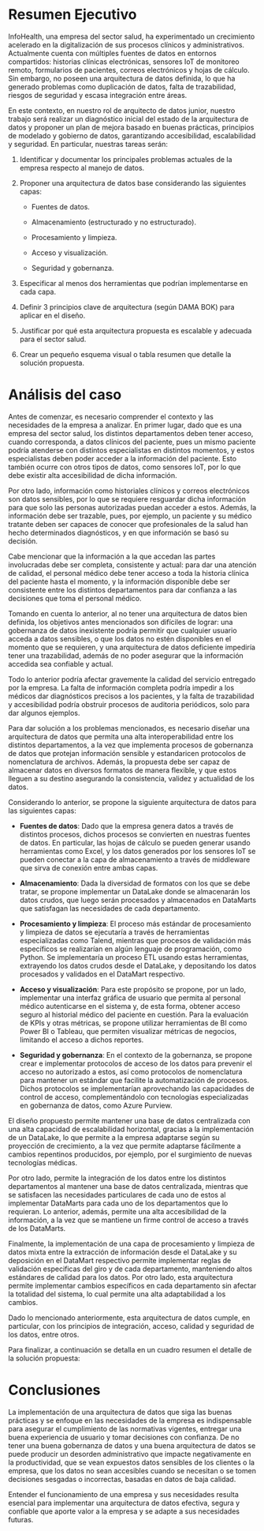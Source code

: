 # Resumen Ejecutivo

InfoHealth, una empresa del sector salud, ha experimentado un
crecimiento acelerado en la digitalización de sus procesos clínicos y
administrativos. Actualmente cuenta con múltiples fuentes de datos en
entornos compartidos: historias clínicas electrónicas, sensores IoT de
monitoreo remoto, formularios de pacientes, correos electrónicos y hojas
de cálculo. Sin embargo, no poseen una arquitectura de datos definida,
lo que ha generado problemas como duplicación de datos, falta de
trazabilidad, riesgos de seguridad y escasa integración entre áreas.

En este contexto, en nuestro rol de arquitecto de datos junior, nuestro
trabajo será realizar un diagnóstico inicial del estado de la
arquitectura de datos y proponer un plan de mejora basado en buenas
prácticas, principios de modelado y gobierno de datos, garantizando
accesibilidad, escalabilidad y seguridad. En particular, nuestras tareas
serán:

1.  Identificar y documentar los principales problemas actuales de la
    empresa respecto al manejo de datos.

2.  Proponer una arquitectura de datos base considerando las siguientes
    capas:

    -   Fuentes de datos.

    -   Almacenamiento (estructurado y no estructurado).

    -   Procesamiento y limpieza.

    -   Acceso y visualización.

    -   Seguridad y gobernanza.

3.  Especificar al menos dos herramientas que podrían implementarse en
    cada capa.

4.  Definir 3 principios clave de arquitectura (según DAMA BOK) para
    aplicar en el diseño.

5.  Justificar por qué esta arquitectura propuesta es escalable y
    adecuada para el sector salud.

6.  Crear un pequeño esquema visual o tabla resumen que detalle la
    solución propuesta.

# Análisis del caso

Antes de comenzar, es necesario comprender el contexto y las necesidades
de la empresa a analizar. En primer lugar, dado que es una empresa del
sector salud, los distintos departamentos deben tener acceso, cuando
corresponda, a datos clínicos del paciente, pues un mismo paciente
podría atenderse con distintos especialistas en distintos momentos, y
estos especialistas deben poder acceder a la información del paciente.
Esto también ocurre con otros tipos de datos, como sensores IoT, por lo
que debe existir alta accesibilidad de dicha información.

Por otro lado, información como historiales clínicos y correos
electrónicos son datos sensibles, por lo que se requiere resguardar
dicha información para que solo las personas autorizadas puedan acceder
a estos. Además, la información debe ser trazable, pues, por ejemplo, un
paciente y su médico tratante deben ser capaces de conocer que
profesionales de la salud han hecho determinados diagnósticos, y en que
información se basó su decisión.

Cabe mencionar que la información a la que accedan las partes
involucradas debe ser completa, consistente y actual: para dar una
atención de calidad, el personal médico debe tener acceso a toda la
historia clínica del paciente hasta el momento, y la información
disponible debe ser consistente entre los distintos departamentos para
dar confianza a las decisiones que toma el personal médico.

Tomando en cuenta lo anterior, al no tener una arquitectura de datos
bien definida, los objetivos antes mencionados son difíciles de lograr:
una gobernanza de datos inexistente podría permitir que cualquier
usuario acceda a datos sensibles, o que los datos no estén disponibles
en el momento que se requieren, y una arquitectura de datos deficiente
impediría tener una trazabilidad, además de no poder asegurar que la
información accedida sea confiable y actual.

Todo lo anterior podría afectar gravemente la calidad del servicio
entregado por la empresa. La falta de información completa podría
impedir a los médicos dar diagnósticos precisos a los pacientes, y la
falta de trazabilidad y accesibilidad podría obstruir procesos de
auditoria periódicos, solo para dar algunos ejemplos.

Para dar solución a los problemas mencionados, es necesario diseñar una
arquitectura de datos que permita una alta interoperabilidad entre los
distintos departamentos, a la vez que implementa procesos de gobernanza
de datos que protejan información sensible y estandaricen protocolos de
nomenclatura de archivos. Además, la propuesta debe ser capaz de
almacenar datos en diversos formatos de manera flexible, y que estos
lleguen a su destino asegurando la consistencia, validez y actualidad de
los datos.

Considerando lo anterior, se propone la siguiente arquitectura de datos
para las siguientes capas:

-   **Fuentes de datos**: Dado que la empresa genera datos a través de
    distintos procesos, dichos procesos se convierten en nuestras
    fuentes de datos. En particular, las hojas de cálculo se pueden
    generar usando herramientas como Excel, y los datos generados por
    los sensores IoT se pueden conectar a la capa de almacenamiento a
    través de middleware que sirva de conexión entre ambas capas.

-   **Almacenamiento**: Dada la diversidad de formatos con los que se
    debe tratar, se propone implementar un DataLake donde se almacenarán
    los datos crudos, que luego serán procesados y almacenados en
    DataMarts que satisfagan las necesidades de cada departamento.

-   **Procesamiento y limpieza**: El proceso más estándar de
    procesamiento y limpieza de datos se ejecutaría a través de
    herramientas especializadas como Talend, mientras que procesos de
    validación más específicos se realizarían en algún lenguaje de
    programación, como Python. Se implementaría un proceso ETL usando
    estas herramientas, extrayendo los datos crudos desde el DataLake, y
    depositando los datos procesados y validados en el DataMart
    respectivo.

-   **Acceso y visualización**: Para este propósito se propone, por un
    lado, implementar una interfaz gráfica de usuario que permita al
    personal médico autenticarse en el sistema y, de esta forma, obtener
    acceso seguro al historial médico del paciente en cuestión. Para la
    evaluación de KPIs y otras métricas, se propone utilizar
    herramientas de BI como Power BI o Tableau, que permiten visualizar
    métricas de negocios, limitando el acceso a dichos reportes.

-   **Seguridad y gobernanza**: En el contexto de la gobernanza, se
    propone crear e implementar protocolos de acceso de los datos para
    prevenir el acceso no autorizado a estos, así como protocolos de
    nomenclatura para mantener un estándar que facilite la
    automatización de procesos. Dichos protocolos se implementarían
    aprovechando las capacidades de control de acceso, complementándolo
    con tecnologías especializadas en gobernanza de datos, como Azure
    Purview.

El diseño propuesto permite mantener una base de datos centralizada con
una alta capacidad de escalabilidad horizontal, gracias a la
implementación de un DataLake, lo que permite a la empresa adaptarse
según su proyección de crecimiento, a la vez que permite adaptarse
fácilmente a cambios repentinos producidos, por ejemplo, por el
surgimiento de nuevas tecnologías médicas.

Por otro lado, permite la integración de los datos entre los distintos
departamentos al mantener una base de datos centralizada, mientras que
se satisfacen las necesidades particulares de cada uno de estos al
implementar DataMarts para cada uno de los departamentos que lo
requieran. Lo anterior, además, permite una alta accesibilidad de la
información, a la vez que se mantiene un firme control de acceso a
través de los DataMarts.

Finalmente, la implementación de una capa de procesamiento y limpieza de
datos mixta entre la extracción de información desde el DataLake y su
deposición en el DataMart respectivo permite implementar reglas de
validación especificas del giro y de cada departamento, manteniendo
altos estándares de calidad para los datos. Por otro lado, esta
arquitectura permite implementar cambios específicos en cada
departamento sin afectar la totalidad del sistema, lo cual permite una
alta adaptabilidad a los cambios.

Dado lo mencionado anteriormente, esta arquitectura de datos cumple, en
particular, con los principios de integración, acceso, calidad y
seguridad de los datos, entre otros.

Para finalizar, a continuación se detalla en un cuadro resumen el
detalle de la solución propuesta:

# Conclusiones

La implementación de una arquitectura de datos que siga las buenas
prácticas y se enfoque en las necesidades de la empresa es indispensable
para asegurar el cumplimiento de las normativas vigentes, entregar una
buena experiencia de usuario y tomar decisiones con confianza. De no
tener una buena gobernanza de datos y una buena arquitectura de datos se
puede producir un desorden administrativo que impacte negativamente en
la productividad, que se vean expuestos datos sensibles de los clientes
o la empresa, que los datos no sean accesibles cuando se necesitan o se
tomen decisiones sesgadas o incorrectas, basadas en datos de baja
calidad.

Entender el funcionamiento de una empresa y sus necesidades resulta
esencial para implementar una arquitectura de datos efectiva, segura y
confiable que aporte valor a la empresa y se adapte a sus necesidades
futuras.
